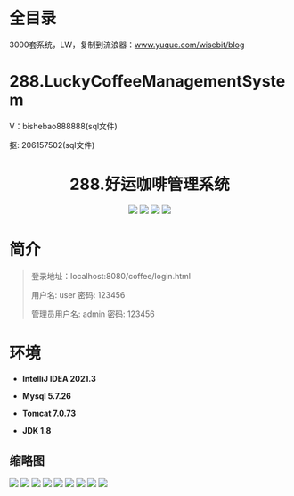# 全目录

3000套系统，LW，复制到流浪器：www.yuque.com/wisebit/blog

# 288.LuckyCoffeeManagementSystem

<p>V：bishebao888888(sql文件)</p>
<p>抠: 206157502(sql文件)</p>

<p><h1 align="center">288.好运咖啡管理系统</h1></p>



<p align="center">
	<img src="https://img.shields.io/badge/jdk-1.8-orange.svg"/>
    <img src="https://img.shields.io/badge/servlet-5.x-lightgrey.svg"/>
    <img src="https://img.shields.io/badge/layui_html-3.x-blue.svg"/>
    <img src="https://img.shields.io/badge/jdbc-5.x-yellow.svg"/>
</p>

# 简介
>
> 
>
> 登录地址：localhost:8080/coffee/login.html
>
> 用户名: user   密码: 123456
>
> 管理员用户名: admin   密码: 123456
>


# 环境

- <b>IntelliJ IDEA 2021.3</b>

- <b>Mysql 5.7.26</b>

- <b>Tomcat 7.0.73</b>

- <b>JDK 1.8</b>





## 缩略图

![](https://bitwise.oss-cn-heyuan.aliyuncs.com/2024/9/10/d4412106-d52a-4f0e-869a-83d6e301c402.png)
![](https://bitwise.oss-cn-heyuan.aliyuncs.com/2024/9/10/f25c294e-a8a8-435c-b649-131d1370186c.png)
![](https://bitwise.oss-cn-heyuan.aliyuncs.com/2024/9/10/9dc93a0d-40af-4c55-a440-5ad61ef929c3.png)
![](https://bitwise.oss-cn-heyuan.aliyuncs.com/2024/9/10/8c339fc2-20f3-4d21-bac4-d405d3440746.png)
![](https://bitwise.oss-cn-heyuan.aliyuncs.com/2024/9/10/885dfa70-5385-41b1-910d-b3cfce9516f1.png)
![](https://bitwise.oss-cn-heyuan.aliyuncs.com/2024/9/10/c9137d52-c403-4c4a-b393-e5b15d61294b.png)
![](https://bitwise.oss-cn-heyuan.aliyuncs.com/2024/9/10/233079dd-96d7-491b-815e-6856d5764841.png)
![](https://bitwise.oss-cn-heyuan.aliyuncs.com/2024/9/10/e036a310-926d-48f2-919a-72b00af96a4d.png)
![](https://bitwise.oss-cn-heyuan.aliyuncs.com/2024/9/10/d91a1775-e591-4862-9307-09ff1cf06824.png)





